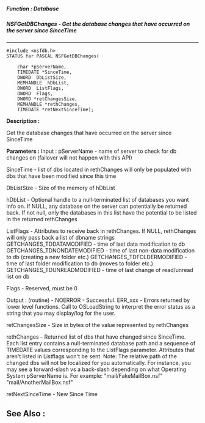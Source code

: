 ##### Function : Database
##### NSFGetDBChanges - Get the database changes that have occurred on the server since SinceTime
---
```
#include <nsfdb.h>
STATUS far PASCAL NSFGetDBChanges(

	char *pServerName,
	TIMEDATE *SinceTime,
	DWORD  DbListSize,
	MEMHANDLE  hDbList,
	DWORD  ListFlags,
	DWORD  Flags,
	DWORD *retChangesSize,
	MEMHANDLE *rethChanges,
	TIMEDATE *retNextSinceTime);
```
**Description :**

Get the database changes that have occurred on the server since SinceTime

**Parameters :**
Input :
pServerName  -  name of server to check for db changes on (failover will not happen with this API)

SinceTime  -  list of dbs located in rethChanges will only be populated with dbs that have been modified since this time 

DbListSize  -  Size of the memory of hDbList 

hDbList  -  Optional handle to a null-terminated list of databases you want info on. If NULL, any database on the server can potentially be returned back.  If not null, only the databases in this list have the potential to be listed in the returned rethChanges

ListFlags  -  Attributes to receive back in rethChanges.  If NULL, rethChanges will only pass back a list of dbname strings
 		GETCHANGES_TDDATAMODIFIED     - time of last data modification to db
 		GETCHANGES_TDNONDATEMODIFIED  - time of last non-data modification to db (creating a new folder etc.)
 		GETCHANGES_TDFOLDERMODIFIED   - time of last folder modification to db (moves to folder etc.)
 		GETCHANGES_TDUNREADMODIFIED   - time of last change of read/unread list on db

Flags  -  Reserved, must be 0

Output :
(routine)  -  NOERROR - Successful.
	ERR_xxx - Errors returned by lower level functions.  Call to OSLoadString to interpret the error status as a string that you may display/log for the user.


retChangesSize  -  Size in bytes of the value represented by rethChanges

rethChanges  -  Returned list of dbs that have changed since SinceTime. Each list entry contains a null-terminated database path and a sequence of TIMEDATE values corresponding to the ListFlags parameter.  Attributes that aren't listed in Listflags won't be sent. 
Note: The relative path of the changed dbs will not be localized for you automatically.  For instance, you may see a forward-slash vs a back-slash depending on what Operating System pServerName is.
For example:
       "mail/FakeMailBox.nsf" <TIMEDATE DataModified> <TIMEDATE NonDataModified> <TIMEDATE FolderModified> <TIMEDATE UnreadModified>
       "mail/AnotherMailBox.nsf" <TIMEDATE DataModified> <TIMEDATE NonDataModified> <TIMEDATE FolderModified> <TIMEDATE UnreadModified> 


retNextSinceTime  -  New Since Time


**See Also :**
---
